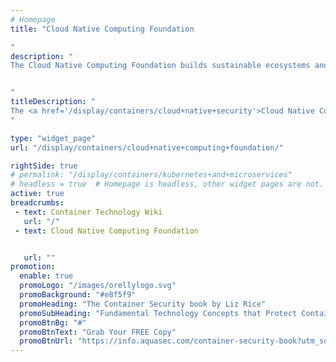 ```yaml
---
# Homepage
title: "Cloud Native Computing Foundation

"
description: "
The Cloud Native Computing Foundation builds sustainable ecosystems and fosters a community around a constellation of high-quality projects that orchestrate containers as part of a microservices architecture.


"
titleDescription: "
The <a href='/display/containers/cloud+native+security'>Cloud Native Computing Foundation</a> builds sustainable ecosystems and fosters a community around a constellation of high-quality projects that orchestrate containers as part of a microservices architecture.
" 

type: "widget_page"
url: "/display/containers/cloud+native+computing+foundation/" 

rightSide: true 
# permalink: "/display/containers/kubernetes+and+microservices"
# headless = true  # Homepage is headless, other widget pages are not.
active: true
breadcrumbs:
 - text: Container Technology Wiki
   url: "/"
 - text: Cloud Native Computing Foundation


   url: ""
promotion:
  enable: true
  promoLogo: "/images/orellylogo.svg"
  promoBackground: "#e8f5f9"
  promoHeading: "The Container Security book by Liz Rice"
  promoSubHeading: "Fundamental Technology Concepts that Protect Containerized Applications"
  promoBtnBg: "#"
  promoBtnText: "Grab Your FREE Copy"
  promoBtnUrl: "https://info.aquasec.com/container-security-book?utm_source=wiki"
---
```


